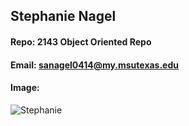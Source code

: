 ## Stephanie Nagel
#### Repo: 2143 Object Oriented Repo
#### Email: sanagel0414@my.msutexas.edu
#### Image:
![Stephanie]()
